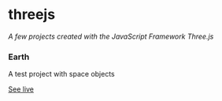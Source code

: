 # threejs

*A few projects created with the JavaScript Framework Three.js*

### Earth

A test project with space objects

[See live](http://nclsmitchell.com/three.js/earth.html#xtor=CS1-2-[threejs])
